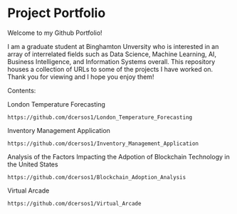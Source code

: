 # Project Portfolio

Welcome to my Github Portfolio! 

I am a graduate student at Binghamton Unversity who is interested in an array of interrelated fields such as Data Science, Machine Learning, AI, Business Intelligence, and Information Systems overall. This repository houses a collection of URLs to some of the projects I have worked on. Thank you for viewing and I hope you enjoy them!


Contents:

  London Temperature Forecasting 
  
    https://github.com/dcersos1/London_Temperature_Forecasting
    
  Inventory Management Application 

    https://github.com/dcersos1/Inventory_Management_Application

  Analysis of the Factors Impacting the Adpotion of Blockchain Technology in the United States 
  
    https://github.com/dcersos1/Blockchain_Adoption_Analysis
    
  Virtual Arcade
  
    https://github.com/dcersos1/Virtual_Arcade

